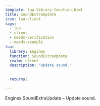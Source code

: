 ```yaml
---
template: lua-library-function.html
title: SoundExtraUpdate
icon: lua-client
tags:
  - lua
  - client
  - needs-verification
  - needs-example
lua:
  library: Engines
  function: SoundExtraUpdate
  realm: client
  description: "Update sound."
  
  
  returns:
    
---
```


<div class="lua__search__keywords">
Engines.SoundExtraUpdate &#x2013; Update sound.
</div>
